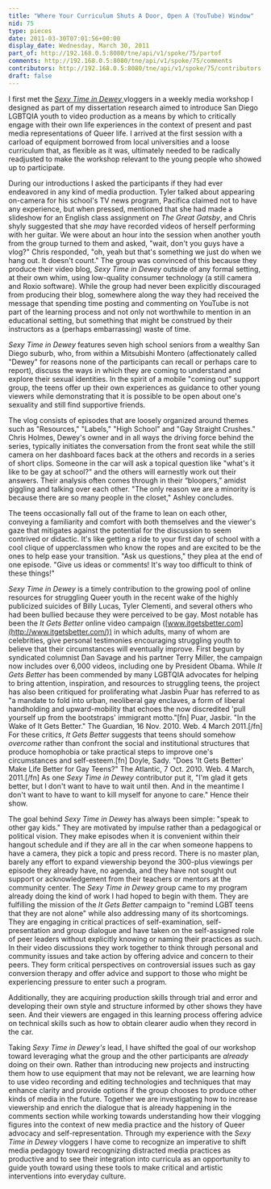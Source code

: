 ```yaml
---
title: "Where Your Curriculum Shuts A Door, Open A (YouTube) Window"
nid: 75
type: pieces
date: 2011-03-30T07:01:56+00:00
display_date: Wednesday, March 30, 2011
part_of: http://192.168.0.5:8080/tne/api/v1/spoke/75/partof
comments: http://192.168.0.5:8080/tne/api/v1/spoke/75/comments
contributors: http://192.168.0.5:8080/tne/api/v1/spoke/75/contributors
draft: false
---
```


 I first met the [*Sexy Time in Dewey* ](http://www.youtube.com/user/SexyTimeInDewey)vloggers in a weekly media workshop I designed as part of my dissertation research aimed to introduce San Diego LGBTQIA youth to video production as a means by which to critically engage with their own life experiences in the context of present and past media representations of Queer life. I arrived at the first session with a carload of equipment borrowed from local universities and a loose curriculum that, as flexible as it was, ultimately needed to be radically readjusted to make the workshop relevant to the young people who showed up to participate.

 During our introductions I asked the participants if they had ever endeavored in any kind of media production. Tyler talked about appearing on-camera for his school's TV news program, Pacifica claimed not to have any experience, but when pressed, mentioned that she had made a slideshow for an English class assignment on *The Great Gatsby*, and Chris shyly suggested that she *may* have recorded videos of herself performing with her guitar. We were about an hour into the session when another youth from the group turned to them and asked, "wait, don't you guys have a vlog?" Chris responded, "oh, yeah but that's something we just do when we hang out. It doesn't count." The group was convinced of this because they produce their video blog, *Sexy Time in Dewey* outside of any formal setting, at their own whim, using low-quality consumer technology (a still camera and Roxio software). While the group had never been explicitly discouraged from producing their blog, somewhere along the way they had received the message that spending time posting and commenting on YouTube is not part of the learning process and not only not worthwhile to mention in an educational setting, but something that might be construed by their instructors as a (perhaps embarrassing) waste of time.

*Sexy Time in Dewey* features seven high school seniors from a wealthy San Diego suburb, who, from within a Mitsubishi Montero (affectionately called "Dewey" for reasons none of the participants can recall or perhaps care to report), discuss the ways in which they are coming to understand and explore their sexual identities. In the spirit of a mobile "coming out" support group, the teens offer up their own experiences as guidance to other young viewers while demonstrating that it is possible to be open about one's sexuality and still find supportive friends.

 The vlog consists of episodes that are loosely organized around themes such as "Resources," "Labels," "High School" and "Gay Straight Crushes." Chris Holmes, Dewey's owner and in all ways the driving force behind the series, typically initiates the conversation from the front seat while the still camera on her dashboard faces back at the others and records in a series of short clips. Someone in the car will ask a topical question like "what's it like to be gay at school?" and the others will earnestly work out their answers. Their analysis often comes through in their “bloopers,” amidst giggling and talking over each other. "The only reason we are a minority is because there are so many people in the closet," Ashley concludes.

 The teens occasionally fall out of the frame to lean on each other, conveying a familiarity and comfort with both themselves and the viewer's gaze that mitigates against the potential for the discussion to seem contrived or didactic. It's like getting a ride to your first day of school with a cool clique of upperclassmen who know the ropes and are excited to be the ones to help ease your transition. "Ask us questions," they plea at the end of one episode. "Give us ideas or comments! It's way too difficult to think of these things!"

*Sexy Time in Dewey* is a timely contribution to the growing pool of online resources for struggling Queer youth in the recent wake of the highly publicized suicides of Billy Lucas, Tyler Clementi, and several others who had been bullied because they were perceived to be gay. Most notable has been the *It Gets Better* online video campaign ([www.itgetsbetter.com](http://www.itgetsbetter.com/)) in which adults, many of whom are celebrities, give personal testimonies encouraging struggling youth to believe that their circumstances will eventually improve. First begun by syndicated columnist Dan Savage and his partner Terry Miller, the campaign now includes over 6,000 videos, including one by President Obama. While *It Gets Better* has been commended by many LGBTQIA advocates for helping to bring attention, inspiration, and resources to struggling teens, the project has also been critiqued for proliferating what Jasbin Puar has referred to as "a mandate to fold into urban, neoliberal gay enclaves, a form of liberal handholding and upward-mobility that echoes the now discredited 'pull yourself up from the bootstraps' immigrant motto."\[fn\] Puar, Jasbir. "In the Wake of It Gets Better." The Guardian, 16 Nov. 2010. Web. 4 March 2011.\[/fn\] For these critics, *It Gets Better* suggests that teens should somehow *overcome* rather than confront the social and institutional structures that produce homophobia or take practical steps to improve one's circumstances and self-esteem.\[fn\] Doyle, Sady. "Does 'It Gets Better' Make Life Better for Gay Teens?" The Atlantic, 7 Oct. 2010. Web. 4 March, 2011.\[/fn\] As one *Sexy Time in Dewey* contributor put it, "I'm glad it gets better, but I don't want to have to wait until then. And in the meantime I don't want to have to want to kill myself for anyone to care." Hence their show.

 The goal behind *Sexy Time in Dewey* has always been simple: "speak to other gay kids." They are motivated by impulse rather than a pedagogical or political vision. They make episodes when it is convenient within their hangout schedule and if they are all in the car when someone happens to have a camera, they pick a topic and press record. There is no master plan, barely any effort to expand viewership beyond the 300-plus viewings per episode they already have, no agenda, and they have not sought out support or acknowledgement from their teachers or mentors at the community center. The *Sexy Time in Dewey* group came to my program already doing the kind of work I had hoped to begin with them. They are fulfilling the mission of the *It Gets Better* campaign to "remind LGBT teens that they are not alone" while also addressing many of its shortcomings. They are engaging in critical practices of self-examination, self-presentation and group dialogue and have taken on the self-assigned role of peer leaders without explicitly knowing or naming their practices as such. In their video discussions they work together to think through personal and community issues and take action by offering advice and concern to their peers. They form critical perspectives on controversial issues such as gay conversion therapy and offer advice and support to those who might be experiencing pressure to enter such a program.

 Additionally, they are acquiring production skills through trial and error and developing their own style and structure informed by other shows they have seen. And their viewers are engaged in this learning process offering advice on technical skills such as how to obtain clearer audio when they record in the car.

 Taking *Sexy Time in Dewey's* lead, I have shifted the goal of our workshop toward leveraging what the group and the other participants are *already* doing on their own. Rather than introducing new projects and instructing them how to use equipment that may not be relevant, we are learning how to use video recording and editing technologies and techniques that may enhance clarity and provide options if the group chooses to produce other kinds of media in the future. Together we are investigating how to increase viewership and enrich the dialogue that is already happening in the comments section while working towards understanding how their vlogging figures into the context of new media practice and the history of Queer advocacy and self-representation. Through my experience with the *Sexy Time in Dewey* vloggers I have come to recognize an imperative to shift media pedagogy toward recognizing distracted media practices as productive and to see their integration into curricula as an opportunity to guide youth toward using these tools to make critical and artistic interventions into everyday culture.
